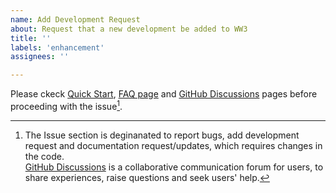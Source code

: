 ```yaml
---
name: Add Development Request
about: Request that a new development be added to WW3
title: ''
labels: 'enhancement'
assignees: ''

---
```



Please ckeck [Quick Start](https://github.com/NOAA-EMC/WW3/wiki/Quick-Start), [FAQ page](https://github.com/NOAA-EMC/WW3/wiki/FAQs-page) and [GitHub Discussions](https://github.com/NOAA-EMC/WW3/discussions) pages before proceeding with the issue[^1].     
[^1]:The Issue section is deginanated to report bugs, add development request and documentation request/updates, which requires changes in the code.   
[GitHub Discussions](https://github.com/NOAA-EMC/WW3/discussions) is a collaborative communication forum for users, to share experiences, raise questions and seek users' help.  

